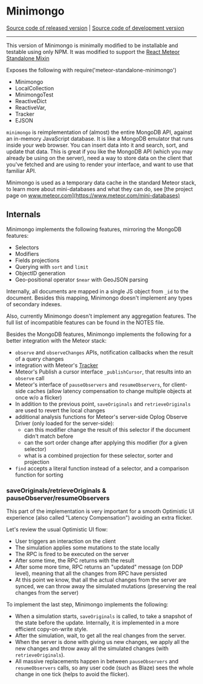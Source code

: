 # Minimongo
[Source code of released version](https://github.com/meteor/meteor/tree/master/packages/minimongo) | [Source code of development version](https://github.com/meteor/meteor/tree/devel/packages/minimongo)
***

This version of Minimongo is minimally modified to be installable and testable using only NPM.  It was modified to support the [React Meteor Standalone Mixin](https://www.npmjs.com/package/meteor-standalone-react-mixin)

Exposes the following with require('meteor-standalone-minimongo')
* Minimongo
* LocalCollection
* MinimongoTest
* ReactiveDict
* ReactiveVar,
* Tracker
*  EJSON

`minimongo` is reimplementation of (almost) the entire MongoDB API, against an
in-memory JavaScript database. It is like a MongoDB emulator that runs inside
your web browser. You can insert data into it and search, sort, and update that
data. This is great if you like the MongoDB API (which you may already be using
on the server), need a way to store data on the client that you've fetched and
are using to render your interface, and want to use that familiar API.

Minimongo is used as a temporary data cache in the standard Meteor stack, to
learn more about mini-databases and what they can do, see [the project page on
www.meteor.com](https://www.meteor.com/mini-databases)

## Internals

Minimongo implements the following features, mirroring the MongoDB features:

- Selectors
- Modifiers
- Fields projections
- Querying with `sort` and `limit`
- ObjectID generation
- Geo-positional operator `$near` with GeoJSON parsing

Internally, all documents are mapped in a single JS object from `_id` to the
document. Besides this mapping, Minimongo doesn't implement any types of
secondary indexes.

Also, currently Minimongo doesn't implement any aggregation features. The full
list of incompatible features can be found in the NOTES file.

Besides the MongoDB features, Minimongo implements the following for a better
integration with the Meteor stack:

- `observe` and `observeChanges` APIs, notification callbacks when the result of
a query changes
- integration with Meteor's [Tracker](https://www.meteor.com/tracker)
- Meteor's Publish a cursor interface `_publishCursor`, that results into an
  `observe` call
- Meteor's interface of `pauseObservers` and `resumeObservers`, for client-side
  caches (allow latency compensation to change multiple objects at once w/o a
  flicker)
- In addition to the previous point, `saveOriginals` and `retrieveOriginals` are
  used to revert the local changes
- additional analysis functions for Meteor's server-side Oplog Observe Driver
(only loaded for the server-side):
  * can this modifier change the result of this selector if the document didn't
  match before
  * can the sort order change after applying this modifier (for a given
  selector)
  * what is a combined projection for these selector, sorter and projection
- `find` accepts a literal function instead of a selector, and a comparison
  function for sorting


### saveOriginals/retrieveOriginals & pauseObserver/resumeObservers

This part of the implementation is very important for a smooth Optimistic UI
experience (also called "Latency Compensation") avoiding an extra flicker.

Let's review the usual Optimistic UI flow:

- User triggers an interaction on the client
- The simulation applies some mutations to the state locally
- The RPC is fired to be executed on the server
- After some time, the RPC returns with the result
- After some more time, RPC returns an "updated" message (on DDP level), meaning
that all the changes from RPC have persisted
- At this point we know, that all the actual changes from the server are synced,
  we can throw away the simulated mutations (preserving the real changes from
  the server)

To implement the last step, Minimongo implements the following:

- When a simulation starts, `saveOriginals` is called, to take a snapshot of the
state before the update. Internally, it is implemented in a more efficient
copy-on-write style.
- After the simulation, wait, to get all the real changes from the server.
- When the server is done with giving us new changes, we apply all the new
changes and throw away all the simulated changes (with `retrieveOriginals`).
- All massive replacements happen in between `pauseObservers` and
  `resumeObservers` calls, so any user code (such as Blaze) sees the whole
  change in one tick (helps to avoid the flicker).

